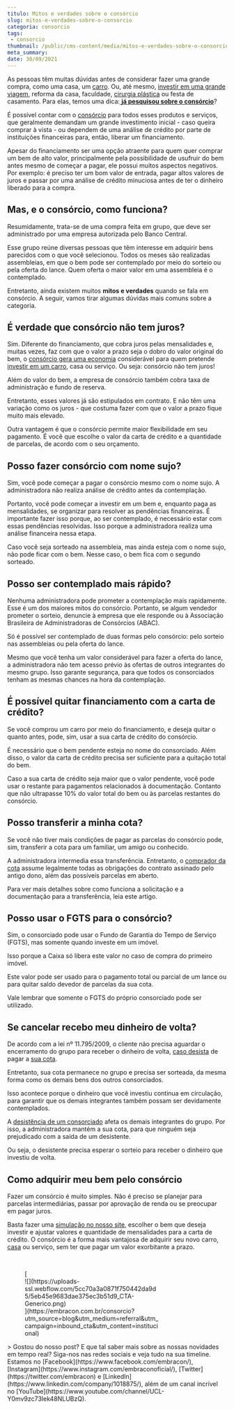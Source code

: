 ```yaml
---
titulo: Mitos e verdades sobre o consórcio
slug: mitos-e-verdades-sobre-o-consorcio
categoria: consorcio
tags:
 - consorcio
thumbnail: /public/cms-content/media/mitos-e-verdades-sobre-o-consorcio.png
meta_summary: 
date: 30/09/2021
---
```

As pessoas têm muitas dúvidas antes de considerar fazer uma grande compra, como uma casa, um [carro](https://www.embracon.com.br/consorcio-de-carros). Ou, até mesmo, [investir em uma grande viagem](https://www.embracon.com.br/consorcio-servicos), reforma da casa, faculdade, [cirurgia plástica](https://www.embracon.com.br/blog/5-duvidas-sobre-o-consorcio-de-cirurgia) ou festa de casamento. Para elas, temos uma dica:[ **já pesquisou sobre o consórcio**](https://www.embracon.com.br/conhecaoconsorcio/o-que-e-consorcio)?

É possível contar com o [consórcio](https://www.embracon.com.br/blog/quando-o-consorcio-e-uma-boa-opcao) para todos esses produtos e serviços, que geralmente demandam um grande investimento inicial - caso queira comprar à vista - ou dependem de uma análise de crédito por parte de instituições financeiras para, então, liberar um financiamento.

Apesar do financiamento ser uma opção atraente para quem quer comprar um bem de alto valor, principalmente pela possibilidade de usufruir do bem antes mesmo de começar a pagar, ele possui muitos aspectos negativos. Por exemplo: é preciso ter um bom valor de entrada, pagar altos valores de juros e passar por uma análise de crédito minuciosa antes de ter o dinheiro liberado para a compra.

Mas, e o consórcio, como funciona?
----------------------------------

Resumidamente, trata-se de uma compra feita em grupo, que deve ser administrado por uma empresa autorizada pelo Banco Central.

Esse grupo reúne diversas pessoas que têm interesse em adquirir bens parecidos com o que você selecionou. Todos os meses são realizadas assembleias, em que o bem pode ser contemplado por meio do sorteio ou pela oferta do lance. Quem oferta o maior valor em uma assembleia é o contemplado.

Entretanto, ainda existem muitos **mitos e verdades** quando se fala em consórcio. A seguir, vamos tirar algumas dúvidas mais comuns sobre a categoria.

É verdade que consórcio não tem juros?
--------------------------------------

Sim. Diferente do financiamento, que cobra juros pelas mensalidades e, muitas vezes, faz com que o valor a prazo seja o dobro do valor original do bem, o [consórcio gera uma economia](https://www.embracon.com.br/blog/quando-o-consorcio-e-uma-boa-opcao) considerável para quem pretende[ investir em um carro](https://www.embracon.com.br/consorcio-de-carros), casa ou serviço. Ou seja: consórcio não tem juros!

Além do valor do bem, a empresa de consórcio também cobra taxa de administração e fundo de reserva.

Entretanto, esses valores já são estipulados em contrato. E não têm uma variação como os juros - que costuma fazer com que o valor a prazo fique muito mais elevado.

Outra vantagem é que o consórcio permite maior flexibilidade em seu pagamento. É você que escolhe o valor da carta de crédito e a quantidade de parcelas, de acordo com o seu orçamento.

Posso fazer consórcio com nome sujo?
------------------------------------

Sim, você pode começar a pagar o consórcio mesmo com o nome sujo. A administradora não realiza análise de crédito antes da contemplação.

Portanto, você pode começar a investir em um bem e, enquanto paga as mensalidades, se organizar para resolver as pendências financeiras. É importante fazer isso porque, ao ser contemplado, é necessário estar com essas pendências resolvidas. Isso porque a administradora realiza uma análise financeira nessa etapa.

Caso você seja sorteado na assembleia, mas ainda esteja com o nome sujo, não pode ficar com o bem. Nesse caso, o bem fica com o segundo sorteado.

Posso ser contemplado mais rápido?
----------------------------------

Nenhuma administradora pode prometer a contemplação mais rapidamente. Esse é um dos maiores mitos do consórcio. Portanto, se algum vendedor prometer o sorteio, denuncie à empresa que ele responde ou à Associação Brasileira de Administradoras de Consórcios (ABAC).

Só é possível ser contemplado de duas formas pelo consórcio: pelo sorteio nas assembleias ou pela oferta do lance.

Mesmo que você tenha um valor considerável para fazer a oferta do lance, a administradora não tem acesso prévio às ofertas de outros integrantes do mesmo grupo. Isso garante segurança, para que todos os consorciados tenham as mesmas chances na hora da contemplação.

É possível quitar financiamento com a carta de crédito?
-------------------------------------------------------

Se você comprou um carro por meio do financiamento, e deseja quitar o quanto antes, pode, sim, usar a sua carta de crédito do consórcio.

É necessário que o bem pendente esteja no nome do consorciado. Além disso, o valor da carta de crédito precisa ser suficiente para a quitação total do bem.

Caso a sua carta de crédito seja maior que o valor pendente, você pode usar o restante para pagamentos relacionados à documentação. Contanto que não ultrapasse 10% do valor total do bem ou às parcelas restantes do consórcio.

Posso transferir a minha cota?
------------------------------

Se você não tiver mais condições de pagar as parcelas do consórcio pode, sim, transferir a cota para um familiar, um amigo ou conhecido.

A administradora intermedia essa transferência. Entretanto, o [comprador da cota](https://www.embracon.com.br/conhecaoconsorcio/o-que-e-a-cota-de-consorcio) assume legalmente todas as obrigações do contrato assinado pelo antigo dono, além das possíveis parcelas em aberto.

Para ver mais detalhes sobre como funciona a solicitação e a documentação para a transferência, leia este artigo.

Posso usar o FGTS para o consórcio?
-----------------------------------

Sim, o consorciado pode usar o Fundo de Garantia do Tempo de Serviço (FGTS), mas somente quando investe em um imóvel.

Isso porque a Caixa só libera este valor no caso de compra do primeiro imóvel.

Este valor pode ser usado para o pagamento total ou parcial de um lance ou para quitar saldo devedor de parcelas da sua cota.

Vale lembrar que somente o FGTS do próprio consorciado pode ser utilizado.

Se cancelar recebo meu dinheiro de volta?
-----------------------------------------

De acordo com a lei nº 11.795/2009, o cliente não precisa aguardar o encerramento do grupo para receber o dinheiro de volta, [caso desista](https://www.embracon.com.br/conhecaoconsorcio/como-funciona-o-cancelamento-da-minha-cota) de pagar a [sua cota](https://www.embracon.com.br/conhecaoconsorcio/o-que-e-a-cota-de-consorcio).

Entretanto, sua cota permanece no grupo e precisa ser sorteada, da mesma forma como os demais bens dos outros consorciados.

Isso acontece porque o dinheiro que você investiu continua em circulação, para garantir que os demais integrantes também possam ser devidamente contemplados.

A [desistência de um consorciado](https://www.embracon.com.br/conhecaoconsorcio/como-funciona-o-cancelamento-da-minha-cota) afeta os demais integrantes do grupo. Por isso, a administradora mantém a sua cota, para que ninguém seja prejudicado com a saída de um desistente.

Ou seja, o desistente precisa esperar o sorteio para receber o dinheiro que investiu de volta.

Como adquirir meu bem pelo consórcio
------------------------------------

Fazer um consórcio é muito simples. Não é preciso se planejar para parcelas intermediárias, passar por aprovação de renda ou se preocupar em pagar juros.

Basta fazer uma [simulação no nosso site](https://www.embracon.com.br/), escolher o bem que deseja investir e ajustar valores e quantidade de mensalidades para a carta de crédito. O consórcio é a forma mais vantajosa de adquirir seu novo carro, [casa](https://www.embracon.com.br/consorcio-de-imoveis) ou serviço, sem ter que pagar um valor exorbitante a prazo.

‍

<figure class="w-richtext-figure-type-image w-richtext-align-center" style="max-width:310px">[<div>![](https://uploads-ssl.webflow.com/5cc70a3a0871f750442da9d5/5eb45e9683dae375ec3b51d9_CTA-Generico.png)</div>](https://embracon.com.br/consorcio?utm_source=blog&utm_medium=referral&utm_campaign=inbound_cta&utm_content=institucional)</figure>> Gostou do nosso post? E que tal saber mais sobre as nossas novidades em tempo real? Siga-nos nas redes sociais e veja tudo na sua timeline. Estamos no [Facebook](https://www.facebook.com/embracon/), [Instagram](https://www.instagram.com/embraconoficial/), [Twitter](https://twitter.com/embracon) e [LinkedIn](https://www.linkedin.com/company/1018875/), além de um canal incrível no [YouTube](https://www.youtube.com/channel/UCL-Y0mv9zc73Iek48NLUBzQ).

‍
